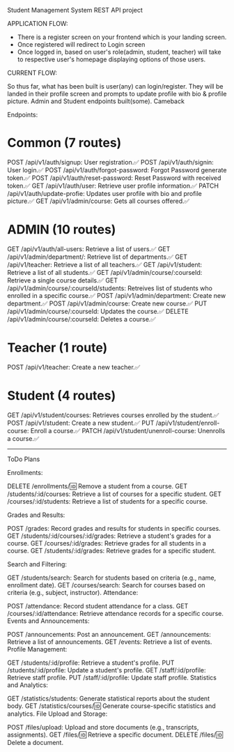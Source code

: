 Student Management System REST API project

APPLICATION FLOW:

- There is a register screen on your frontend which is your landing screen.
- Once registered will redirect to Login screen
- Once logged in, based on user's role(admin, student, teacher) will take to respective user's homepage displaying options of those users.

CURRENT FLOW:

So thus far, what has been built is user(any) can login/register. They will be landed in their profile screen and prompts to update profile with bio & profile picture. Admin and Student endpoints
built(some). Cameback

Endpoints:

# Common (7 routes)

POST /api/v1/auth/signup: User registration.✅
POST /api/v1/auth/signin: User login.✅
POST /api/v1/auth/forgot-password: Forgot Password generate token.✅
POST /api/v1/auth/reset-password: Reset Password with received token.✅
GET /api/v1/auth/user: Retrieve user profile information.✅
PATCH /api/v1/auth/update-profie: Updates user profile with bio and profile picture.✅
GET /api/v1/admin/course: Gets all courses offered.✅

# ADMIN (10 routes)

GET /api/v1/auth/all-users: Retrieve a list of users.✅
GET /api/v1/admin/department/: Retrieve list of departments.✅
GET /api/v1/teacher: Retrieve a list of all teachers.✅
GET /api/v1/student: Retrieve a list of all students.✅
GET /api/v1/admin/course/:courseId: Retrieve a single course details.✅
GET /api/v1/admin/course/:courseId/students: Retreives list of students who enrolled in a specific course.✅
POST /api/v1/admin/department: Create new department.✅
POST /api/v1/admin/course: Create new course.✅
PUT /api/v1/admin/course/:courseId: Updates the course.✅
DELETE /api/v1/admin/course/:courseId: Deletes a course.✅

# Teacher (1 route)

POST /api/v1/teacher: Create a new teacher.✅

# Student (4 routes)

GET /api/v1/student/courses: Retrieves courses enrolled by the student.✅
POST /api/v1/student: Create a new student.✅
PUT /api/v1/student/enroll-course: Enroll a course.✅
PATCH /api/v1/student/unenroll-course: Unenrolls a course.✅

---

ToDo Plans

Enrollments:

DELETE /enrollments/:id: Remove a student from a course.
GET /students/:id/courses: Retrieve a list of courses for a specific student.
GET /courses/:id/students: Retrieve a list of students for a specific course.

Grades and Results:

POST /grades: Record grades and results for students in specific courses.
GET /students/:id/courses/:id/grades: Retrieve a student's grades for a course.
GET /courses/:id/grades: Retrieve grades for all students in a course.
GET /students/:id/grades: Retrieve grades for a specific student.

Search and Filtering:

GET /students/search: Search for students based on criteria (e.g., name, enrollment date).
GET /courses/search: Search for courses based on criteria (e.g., subject, instructor).
Attendance:

POST /attendance: Record student attendance for a class.
GET /courses/:id/attendance: Retrieve attendance records for a specific course.
Events and Announcements:

POST /announcements: Post an announcement.
GET /announcements: Retrieve a list of announcements.
GET /events: Retrieve a list of events.
Profile Management:

GET /students/:id/profile: Retrieve a student's profile.
PUT /students/:id/profile: Update a student's profile.
GET /staff/:id/profile: Retrieve staff profile.
PUT /staff/:id/profile: Update staff profile.
Statistics and Analytics:

GET /statistics/students: Generate statistical reports about the student body.
GET /statistics/courses/:id: Generate course-specific statistics and analytics.
File Upload and Storage:

POST /files/upload: Upload and store documents (e.g., transcripts, assignments).
GET /files/:id: Retrieve a specific document.
DELETE /files/:id: Delete a document.
